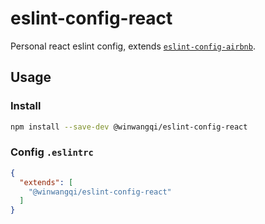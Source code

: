 # eslint-config-react

Personal react eslint config, extends [`eslint-config-airbnb`](https://github.com/airbnb/javascript/tree/master/packages/eslint-config-airbnb).

## Usage

### Install

```bash
npm install --save-dev @winwangqi/eslint-config-react
```

### Config `.eslintrc`

```json
{
  "extends": [
    "@winwangqi/eslint-config-react"
  ]
}
```
